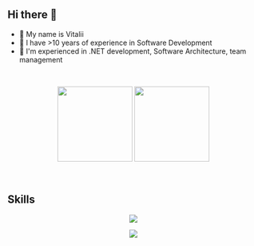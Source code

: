 ## Hi there 👋

- 🔭 My name is Vitalii
- 🌱 I have >10 years of experience in Software Development
- 👯 I'm experienced in .NET development, Software Architecture, team management

<br>
 <p align="center">
  <img height="150" src="https://github-readme-stats.vercel.app/api/top-langs/?username=barbados&layout=compact&hide=html&theme=dracula"/> 
  <img height="150" src="https://github-readme-stats.vercel.app/api?username=barbados&count_private=true&show_icons=true&theme=dracula&include_all_commits=true"/>
</p>

<br>
<h2>Skills</h2>

<p align="center">
  <a href="https://skillicons.dev">
    <img src="https://skillicons.dev/icons?i=cs,dotnet,azure,aws,docker,kubernetes,linux,mongodb,kafka,rabbitmq" />
  </a>
</p>
<p align="center">
  <a href="https://skillicons.dev">
    <img src="https://skillicons.dev/icons?i=git,angular,ts,html,css,github,rider" />
  </a>
</p>

